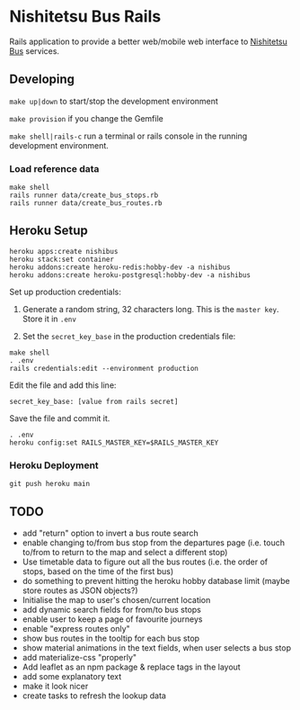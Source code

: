 # Nishitetsu Bus Rails

Rails application to provide a better web/mobile web interface to [Nishitetsu
Bus](https://www.nishitetsu.jp/bus/) services.

## Developing

`make up|down` to start/stop the development environment

`make provision` if you change the Gemfile

`make shell|rails-c` run a terminal or rails console in the running development environment.

### Load reference data

```
make shell
rails runner data/create_bus_stops.rb
rails runner data/create_bus_routes.rb
```

## Heroku Setup

```
heroku apps:create nishibus
heroku stack:set container
heroku addons:create heroku-redis:hobby-dev -a nishibus
heroku addons:create heroku-postgresql:hobby-dev -a nishibus
```

Set up production credentials:

1. Generate a random string, 32 characters long. This is the `master key`. Store it in `.env`

2. Set the `secret_key_base` in the production credentials file:

```
make shell
. .env
rails credentials:edit --environment production
```

Edit the file and add this line:

```
secret_key_base: [value from rails secret]
```

Save the file and commit it.

```
. .env
heroku config:set RAILS_MASTER_KEY=$RAILS_MASTER_KEY
```

### Heroku Deployment

```
git push heroku main
```

## TODO

- add "return" option to invert a bus route search
- enable changing to/from bus stop from the departures page (i.e. touch to/from to return to the map and select a different stop)
- Use timetable data to figure out all the bus routes (i.e. the order of stops, based on the time of the first bus)
- do something to prevent hitting the heroku hobby database limit (maybe store routes as JSON objects?)
- Initialise the map to user's chosen/current location
- add dynamic search fields for from/to bus stops
- enable user to keep a page of favourite journeys
- enable "express routes only"
- show bus routes in the tooltip for each bus stop
- show material animations in the text fields, when user selects a bus stop
- add materialize-css "properly"
- Add leaflet as an npm package & replace tags in the layout
- add some explanatory text
- make it look nicer
- create tasks to refresh the lookup data

